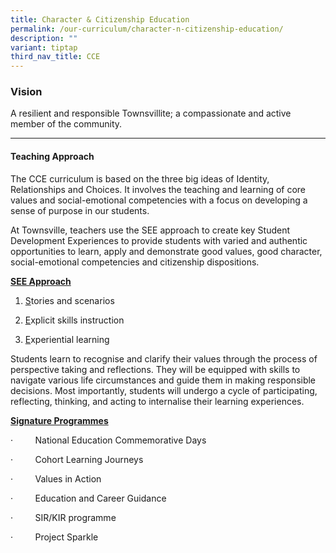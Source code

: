 ```yaml
---
title: Character & Citizenship Education
permalink: /our-curriculum/character-n-citizenship-education/
description: ""
variant: tiptap
third_nav_title: CCE
---
```

<h3>Vision</h3>
<p>A resilient and responsible Townsvillite; a compassionate and active member
of the community.</p>
<hr>
<h4>Teaching Approach</h4>
<p>The CCE curriculum is based on the three big ideas of Identity, Relationships
and Choices. It involves the teaching and learning of core values and social-emotional
competencies with a focus on developing a sense of purpose in our students.</p>
<p>At Townsville, teachers use the SEE approach to create key Student Development
Experiences to provide students with varied and authentic opportunities
to learn, apply and demonstrate good values, good character, social-emotional
competencies and citizenship dispositions.</p>
<p><strong><u>SEE Approach</u></strong>
</p>
<ol data-tight="true" class="tight">
<li>
<p><u>S</u>tories and scenarios</p>
</li>
<li>
<p><u>E</u>xplicit skills instruction</p>
</li>
<li>
<p><u>E</u>xperiential learning</p>
</li>
</ol>
<p>Students learn to recognise and clarify their values through the process
of perspective taking and reflections. They will be equipped with skills
to navigate various life circumstances and guide them in making responsible
decisions. Most importantly, students will undergo a cycle of participating,
reflecting, thinking, and acting to internalise their learning experiences.</p>
<p><strong><u>Signature Programmes</u></strong>
</p>
<p>·&nbsp;&nbsp;&nbsp;&nbsp;&nbsp;&nbsp;&nbsp;&nbsp; National Education Commemorative
Days</p>
<p>·&nbsp;&nbsp;&nbsp;&nbsp;&nbsp;&nbsp;&nbsp;&nbsp; Cohort Learning Journeys</p>
<p>·&nbsp;&nbsp;&nbsp;&nbsp;&nbsp;&nbsp;&nbsp;&nbsp; Values in Action</p>
<p>·&nbsp;&nbsp;&nbsp;&nbsp;&nbsp;&nbsp;&nbsp;&nbsp; Education and Career
Guidance</p>
<p>·&nbsp;&nbsp;&nbsp;&nbsp;&nbsp;&nbsp;&nbsp;&nbsp; SIR/KIR programme</p>
<p>·&nbsp;&nbsp;&nbsp;&nbsp;&nbsp;&nbsp;&nbsp;&nbsp; Project Sparkle</p>
<p></p>